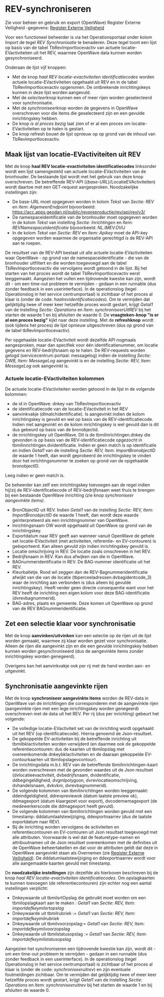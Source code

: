 # REV-synchroniseren

Zie voor beheer en gebruik en export (OpenWave) Register Externe Veiligheid -gegevens: [Register Externe Veiligheid](../../../instellen_inrichten/register_exrterne_veiligheid.md)

Voor een functioneel beheerder is via het Operationsportaal onder kolom Import de tegel _REV Synchronisatie_ te benaderen. Deze tegel toont een lijst op basis van de tabel TbRevImportlocevactiv van actuele locatie-EVactiviteiten uit het REV, waarmee OpenWave data kunnen worden gesynchroniseerd.

Onderaan de lijst vijf knoppen:

- Met de knop _haal REV locatie-evactiviteiten identificatiecodes_ worden actuele locatie-EVactiviteiten opgehaald uit REV en in de tabel TbRevImportlocevactiv opgenomen. De ontbrekende inrichtingskeys kunnen in deze lijst worden aangevuld.
- Met de _selecteerknop_ kunnen een of meer rijen worden geselecteerd voor synchronisatie.
- Met de _synchroniseerknop_ worden de gegevens in OpenWave overschreven voor die items die geselecteerd zijn en een gevulde inrichtingskey hebben.
- De knop _is al proces bezig_ laat zien of er al een proces om locatie-EVactiviteiten op te halen is gestart.
- De knop refresh bouwt de lijst opnieuw op op grond van de inhoud van TbRevImportlocevactiv.

## Maak lijst van locatie-EVactiviteiten uit REV

Met de knop **haal REV locatie-evactiviteiten identificatiecodes** linksonder wordt een lijst samengesteld van actuele locatie-EVactiviteiten van de bronhouder.
De bestaande lijst wordt met het gebruik van deze knop overschreven. De betreffende REV-API ({_base-URL_}/LocatieEVActiviteiten) wordt daartoe met een GET-request aangesproken. Noodzakelijke instellingen zijn:

- De base-URL moet opgegeven worden in kolom _Tekst_ van _Sectie: REV_ en _Item: AlgemeenEndpoint_ bijvoorbeeld: <https://acc.apps.geodan.nl/public/revpreproductie/rev/api/rev/v3/>
- De namespaceidentificatie van de bronhouder moet opgegeven worden in de kolom _Tekst_ van instelling _Sectie: Inrichtingen_ en _Item: REVNamespaceIdentificatie_ bijvoorbeeld: _NL.IMEV.OVIJ_
- In de kolom _Tekst_ van _Sectie: REV_ en _Item: Apikey_ moet de API-key opgegeven worden waarmee de organisatie gerechtigd is de REV-API aan te roepen.

De resultset van de REV-API bestaat uit alle actuele locatie-EVactiviteiten waar OpenWave - op grond van de namespaceidentificatie - die van de bronhouder uitfiltert en die worden toegevoegd aan de tabel TbRevImportlocevactiv die vervolgens wordt getoond in de lijst. Bij het starten van het proces wordt de tabel TbRevImportlocevactiv eerst leeggemaakt. Aangezien het vullen een tijdrovende kwestie kan zijn, wordt dit - om een time-out probleem te vermijden - gedaan in een runnable (dus zonder feedback in een userinterface). In de operationslog (tegel Operationslog in het service centrumportaal) is zichtbaar of het proces al klaar is (onder de code: _haalrevidentificatiecodes_). Om te vermijden dat gelijktijdig twee of meer keer hetzelfde proces wordt gestart, krijgt _Getal1_ van de instelling _Sectie: Operations_ en _Item: synchroniseerUitREV_ bij het starten de waarde 1 en bij afsluiten de waarde 0. De **vraagteken-knop "is er al een proces bezig"** kijkt naar deze instelling. Met de **refreshknop** wordt (ook tijdens het proces) de lijst opnieuw uitgeschreven (dus op grond van de tabel tbRevImportlocevactiv).

Per opgehaalde locatie-EVactiviteit wordt dezelfde API nogmaals aangesproken, maar dan specifiek voor één identificatienummer, om locatie gegevens en REV-bedrijfsnaam op te halen. De REV-requests worden gelogd (servicecentrum portaal: messagelog) indien de instelling _Sectie: OWB, Item: MessageLog_ aangevinkt is en de instelling _Sectie: REV, Item: MessageLog_ ook aangevinkt is.

### Actuele locatie-EVactiviteiten kolommen

De actuele locatie-EVactiviteiten worden getoond in de lijst in de volgende kolommen:

- de id in OpenWave: dnkey van TbRevImportlocevactiv
- de identificatiecode van de locatie-EVactiviteit in het REV
- aanvinkvakje (dlmatchidentificatie). Is aangevinkt indien de kolom inrichtingskey is gevuld en wel op basis van de REV-identificatiecode. Indien niet aangevinkt en de kolom inrichtingskey is wel gevuld dan is dit dus gebeurd op basis van de bronobjectid.
- de inrichtingskey uit OpenWave. Dit is de tbmilinrichtingen.dnkey die gevonden is op basis van de REV-identificatiecode opgezocht in tbmilinrichtingen.dvidentificatie. Indien er geen match is op identificatie en indien _Getal1_ van de instelling _Sectie: REV, Item: ImportBronobjectID_ de waarde 1 heeft, dan wordt geprobeerd de inrichtingskey te vinden door het inrichtingsnummer te zoeken op grond van de opgehaalde bronobjectID.

Leeg indien er geen match is.

De beheerder kan zelf een inrichtingskey toevoegen aan de regel indien hij/zij de REV-identificatiecode of REV-bedrijfsnaam weet thuis te brengen bij een bestaande OpenWave inrichting (zie knop _synchroniseer aangevinkte items)_.

- BronObjectID uit REV. Indien _Getal1_ van de instelling _Sectie: REV, Item: ImportBronobjectID_ de waarde 1 heeft, dan wordt deze waarde geïnterpreteerd als een inrichtingnummer van OpenWave.
- Inrichtingsnaam OW wordt opgehaald uit OpenWave op grond van de inrichtingskey.
- Exportdatum naar REV geeft aan wanneer vanuit OpenWave de gehele set locatie-EVactiviteit (met activiteiten, referentie- en EV-contouren) is geëxporteerd. Kan alleen gevuld zijn indien inrichtingskey gevuld is.
- Locatie omschrijving in REV. De locatie zoals omschreven in het REV.
- Bedrijfsnaam in REV. Kan dus afwijken van die in OpenWave.
- BAGnummeridentificatie in REV. De BAG-nummer identificatie uit het REV.
- Kleurballetje. Rood wil zeggen dan de REV-Bagnummeridentificatie afwijkt van die van de locatie (tbperceeladressen.dvbagidentcode_3) waar de inrichting aan verbonden is (dus alleen bij gevulde inrichtingskey). Heeft verder geen directe consequentie want voor het REV heeft de inrichting een eigen kolom voor deze BAG-identificatie (dvrevbagnummerid).
- BAG-adres, plaats en gemeente. Deze komen uit OpenWave op grond van de REV BAGnummeridentificatie.

## Zet een selectie klaar voor synchronisatie

Met de knop **aanvinken/uitvinken** kan een selectie op de rijen uit de lijst worden gemaakt, waarmee zij klaar worden gezet voor synchronisatie. Alleen de rijen die aangevinkt zijn en die een gevulde inrichtingskey hebben kunnen worden gesynchroniseerd (dus de aangevinkte items zonder inrichtingskey worden genegeerd).

Overigens kan het aanvinkvakje ook per rij met de hand worden aan- en uitgevinkt.

## Synchronisatie aangevinkte rijen

Met de knop **synchroniseer aangevinkte items** worden de REV-data in OpenWave van de inrichtingen die corresponderen met de aangevinkte rijen (aangevinkte rijen met een lege inrichtingskey worden genegeerd) overschreven met de data uit het REV. Per rij (dus per inrichting) gebeurt het volgende:

- De volledige locatie-EVactiviteit set van de inrichting wordt opgehaald uit het REV (op identificatiecode). Hierna genoemd de Json-resultset.
- De gekoppelde EV-activiteiten bij de betreffende inrichting uit tbmilbklactiviteiten worden verwijderd (en daarmee ook de gekoppelde referentiecontouren: dus de kaarten uit tbmilopslag met overeenkomende dnkeybklactiviteiten en de daaraan gekoppelde EV-contourkaarten uit tbmilopslagevcontour).
- De inrichtingsdata m.b.t. REV van de betreffende tbmilinrichtingen-kaart worden overschreven met de gevonden waardes uit de Json resultset (dvlocatieevactiviteit, dvbedrijfsnaam, dvidentificatie, ddbegingeldigheid, dvgmlpolygoon, dvrevlocatieomschrijving, dvhandelsnaam, dvkvknr, dvrevbagnummerid).
- De volgende kolommen van tbmilinrichtingen worden leeggemaakt: ddeindgeldigheid, ddrevpreviewok (datum laatste preview ok), ddmagexport (datum klaargezet voor export), dvcodemwmagexport (de medewerkerscode die ddmagexport heeft gevuld).
- De volgende kolommen van tbmilinrichtingen worden gevuld met een timestamp: dddatumlaatstewijziging, ddexportnaarrev (dus de laatste exportdatum naar REV).
- Bij de inrichting worden vervolgens de activiteiten en referentiecontouren en EV-contouren uit Json resultset toegevoegd met alle attributen. Voorwaarde is wel dat de featuretype-namen en attribuutnamen uit de Json resultset overeenkomen met de definities uit de OpenWave beheertabellen en dat voor de attributen geldt dat deze in OpenWave aangevinkt staan als Overnemen (zie [Register Externe Veiligheid](../../../instellen_inrichten/register_exrterne_veiligheid.md)). De dddatumlaatstewijziging en ddexportnaarrev wordt voor alle aangemaakte kaarten gevuld met timestamp.

De **noodzakelijke instellingen** zijn dezelfde als hierboven beschreven bij de knop _haal REV locatie-evactiviteiten identificatiecodes_. Om opslagkaarten te kunnen toevoegen (de referentiecontouren) zijn echter nog een aantal instellingen verplicht:

- Dnkeywaarde uit tbmilsrtOpslag die gebruikt moet worden om een tbmilopslagkaart aan te maken : _Getal1_ van _Sectie: REV, Item: importdefkeymilsrtopslag_
- Dnkeywaarde uit tbmilrubriek := _Getal1_ van _Sectie: REV, Item: importdefkeymilrubriek_
- Dnkeywaarde uit tbmilvoorzopslag:= _Getal1_ van _Sectie: REV, Item: importdefkeymilvoorzopslag_
- Dnkeywaarde uit tbmilstatusopslag := _Getal1_ van _Sectie: REV, Item: importdefkeymilstatusopslag_

Aangezien het synchroniseren een tijdrovende kwestie kan zijn, wordt dit - om een time-out probleem te vermijden - gedaan in een runnable (dus zonder feedback in een userinterface). In de operationslog (tegel Operationslog in het service centrumportaal) is zichtbaar of het proces al klaar is (onder de code: _synchroniseeruitrev_) en zijn eventuele foutmeldingen zichtbaar. Om te vermijden dat gelijktijdig twee of meer keer hetzelfde proces wordt gestart, krijgt _Getal1_ van de instelling _Sectie: Operations_ en _Item: synchroniseeruitrev_ bij het starten de waarde 1 en bij afsluiten de waarde 0.
